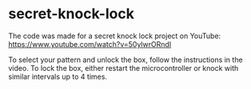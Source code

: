 # secret-knock-lock

The code was made for a secret knock lock project on YouTube: https://www.youtube.com/watch?v=50ylwrORndI

To select your pattern and unlock the box, follow the instructions in the video. To lock the box, either restart the microcontroller or knock with similar intervals up to 4 times.
